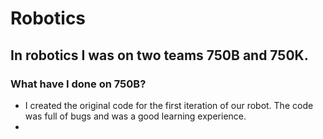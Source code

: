 <h1>Robotics</h1>
<h2>In robotics I was on two teams 750B and 750K.</h2>
<h3>What have I done on 750B?</h3>
<ul>
  <li>I created the original code for the first iteration of our robot. The code was full of bugs and was a good learning experience.</li>
  <li></li>
</ul>
